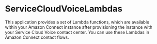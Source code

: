 # ServiceCloudVoiceLambdas
This application provides a set of Lambda functions, which are available within your Amazon Connect instance after provisioning the instance with your Service Cloud Voice contact center. You can use these Lambdas in Amazon Connect contact flows.
